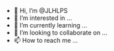 - 👋 Hi, I’m @JLHLPS
- 👀 I’m interested in ...
- 🌱 I’m currently learning ...
- 💞️ I’m looking to collaborate on ...
- 📫 How to reach me ...

<!---
JLHLPS/JLHLPS is a ✨ special ✨ repository because its `README.md` (this file) appears on your GitHub profile.
You can click the Preview link to take a look at your changes.
--->
